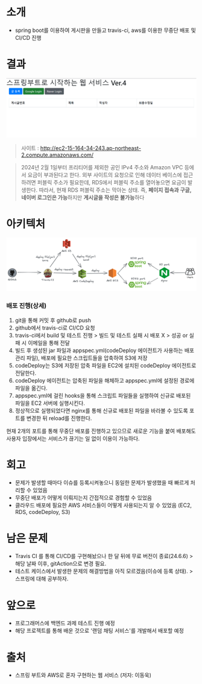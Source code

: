 # 소개

- spring boot를 이용하여 게시판을 만들고 travis-ci, aws를 이용한 무중단 배포 및 CI/CD 진행

# 결과

![resultImg](gitHubImgFiles%2FresultImg5.png)

> 사이트 : http://ec2-15-164-34-243.ap-northeast-2.compute.amazonaws.com/

> 2024년 2월 1일부터 프리티어를 제외한 공인 IPv4 주소와 Amazon VPC 등에서 요금이 부과된다고 한다.
외부 사이트의 요청으로 인해 데이터 베이스에 접근하려면 퍼블릭 주소가 필요한데, RDS에서 퍼블릭 주소를 열어놓으면 요금이 발생한다. 
따라서, 현재 RDS 퍼블릭 주소는 막아논 상태. 즉, **페이지 접속과 구글, 네이버 로그인은 가능**하지만 **게시글을 작성은 불가능**하다

# 아키텍처

![img.png](gitHubImgFiles/project_architecture.png)

### 배포 진행(상세)

1. git을 통해 커밋 후 github로 push
2. github에서 travis-ci로 CI/CD 요청
3. travis-ci에서 build 및 테스트 진행 > 빌드 및 테스트 실패 시 배포 X > 성공 or 실패 시 이메일을 통해 전달
4. 빌드 후 생성된 jar 파일과 appspec.yml(codeDeploy 에이전트가 사용하는 배포 관리 파일), 배포에 필요한 스크립트들을 압축하여 S3에 저장
5. codeDeploy는 S3에 저장된 압축 파일을 EC2에 설치된 codeDeploy 에이전트로 전달한다.
6. codeDeploy 에이전트는 압축된 파일을 해체하고 appspec.yml에 설정된 경로에 파일을 옮긴다.
7. appspec.yml에 걸린 hooks을 통해 스크립트 파일들을 실행하여 신규로 배포된 파일을 EC2 서버에 실행시킨다.
8. 정상적으로 실행되었다면 nginx를 통해 신규로 배포된 파일을 바라볼 수 있도록 포트를 변경한 뒤 reload를 진행한다.

현재 2개의 포트를 통해 무중단 배포를 진행하고 있으므로 새로운 기능을 붙여 배포해도 사용자 입장에서는 서비스가 끊기는 일 없이 이용이 가능하다.

# 회고

- 문제가 발생할 때마다 이슈를 등록시켜놓으니 동일한 문제가 발생했을 때 빠르게 처리할 수 있었음
- 무중단 배포가 어떻게 이뤄지는지 간접적으로 경험할 수 있었음
- 클라우드 배포에 필요한 AWS 서비스들이 어떻게 사용되는지 알 수 있었음 (EC2, RDS, codeDeploy, S3)

# 남은 문제

- Travis CI 를 통해 CI/CD를 구현해놨으나 한 달 뒤에 무료 버전이 종료(24.6.6) > 해당 날짜 이후, gitAction으로 변경 필요.
- 테스트 케이스에서 발생한 문제의 해결방법을 아직 모르겠음(이슈에 등록 상태). > 스프링에 대해 공부하자.

# 앞으로

- 프로그래머스에 백엔드 과제 테스트 진행 예정
- 해당 프로젝트를 통해 배운 것으로 '랜덤 채팅 서비스'를 개발해서 배포할 예정

# 출처

- 스프링 부트와 AWS로 혼자 구현하는 웹 서비스 (저자: 이동욱)
